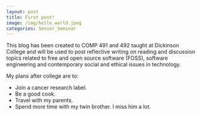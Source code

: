 ```yaml
---
layout: post
title: First post!
image: /img/hello_world.jpeg
categories: Senior_Seminar
---
```


This blog has been created to COMP 491 and 492 taught at Dickinson College and will be used to post reflective writing on reading and discussion topics related to free and open source software (FOSS), software engineering and contemporary social and ethical issues in technology.

My plans after college are to:
-  Join a cancer research label.
-  Be a good cook.
-  Travel with my parents.
-  Spend more time with my twin brother. I miss him a lot.
